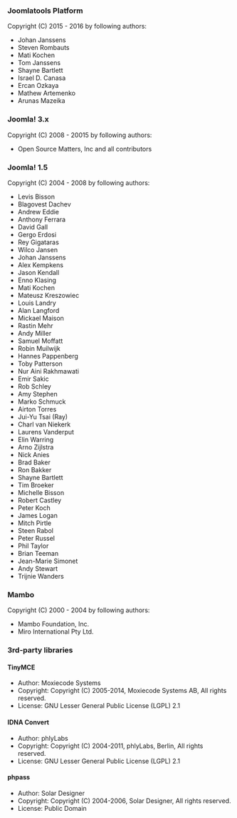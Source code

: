 ### Joomlatools Platform

Copyright (C) 2015 - 2016 by following authors:

- Johan Janssens
- Steven Rombauts
- Mati Kochen
- Tom Janssens
- Shayne Bartlett
- Israel D. Canasa
- Ercan Ozkaya
- Mathew Artemenko
- Arunas Mazeika

### Joomla! 3.x

Copyright (C) 2008 - 20015 by following authors:

- Open Source Matters, Inc and all contributors

### Joomla! 1.5

Copyright (C) 2004 - 2008 by following authors:

- Levis Bisson
- Blagovest Dachev
- Andrew Eddie
- Anthony Ferrara
- David Gall
- Gergo Erdosi
- Rey Gigataras
- Wilco Jansen
- Johan Janssens
- Alex Kempkens
- Jason Kendall
- Enno Klasing
- Mati Kochen
- Mateusz Kreszowiec
- Louis Landry
- Alan Langford
- Mickael Maison
- Rastin Mehr
- Andy Miller
- Samuel Moffatt
- Robin Muilwijk
- Hannes Pappenberg
- Toby Patterson
- Nur Aini Rakhmawati
- Emir Sakic
- Rob Schley
- Amy Stephen
- Marko Schmuck
- Airton Torres
- Jui-Yu Tsai (Ray)
- Charl van Niekerk
- Laurens Vanderput
- Elin Warring
- Arno Zijlstra
- Nick Anies
- Brad Baker
- Ron Bakker
- Shayne Bartlett
- Tim Broeker
- Michelle Bisson
- Robert Castley
- Peter Koch
- James Logan
- Mitch Pirtle
- Steen Rabol
- Peter Russel
- Phil Taylor
- Brian Teeman
- Jean-Marie Simonet
- Andy Stewart
- Trijnie Wanders

### Mambo

Copyright (C) 2000 - 2004 by following authors:

- Mambo Foundation, Inc.
- Miro International Pty Ltd.

### 3rd-party libraries

#### TinyMCE

* Author:		Moxiecode Systems
* Copyright:	Copyright (C) 2005-2014, Moxiecode Systems AB, All rights reserved.
* License:	GNU Lesser General Public License (LGPL) 2.1

#### IDNA Convert

* Author:    phlyLabs
* Copyright: Copyright (C) 2004-2011, phlyLabs, Berlin, All rights reserved.
* License:	GNU Lesser General Public License (LGPL) 2.1

#### phpass

* Author:		Solar Designer
* Copyright:	Copyright (C) 2004-2006, Solar Designer, All rights reserved.
* License:      Public Domain